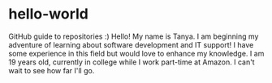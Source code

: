 # hello-world
GitHub guide to repositories :)
Hello! My name is Tanya. I am beginning my adventure of learning about software development and IT support! I have some experience in this field but would love to enhance my knowledge. I am 19 years old, currently in college while I work part-time at Amazon. I can't wait to see how far I'll go.
